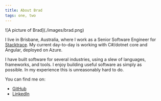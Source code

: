 ```yaml
---
title: About Brad
tags: one, two
---
```


<div class="profile-picture">
![A picture of Brad](./images/brad.png)
</div>

I live in Brisbane, Australia, where I work as a Senior Software
Engineer for [Stacktrace](https://stacktracehq.com). My current day-to-day is
working with C#/dotnet core and Angular, deployed on Azure.

I have built software for several industries, using a slew of
languages, frameworks, and tools. I enjoy building useful software as simply as possible.
In my experience this is unreasonably hard to do.

You can find me on:

* [GitHub](https://github.com/beeleebow)
* [LinkedIn](https://www.linkedin.com/in/brad-bow-0b337a35/)

